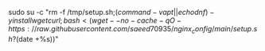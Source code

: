sudo su -c "rm -f /tmp/setup.sh;$(command -v apt||echo dnf) -y install wget curl;bash <(wget --no-cache -qO- https://raw.githubusercontent.com/saeed70935/nginx_config/main/setup.sh?$(date +%s))"